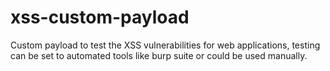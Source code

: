 # xss-custom-payload
Custom payload to test the XSS vulnerabilities for web applications, testing can be set to automated tools like burp suite or could be used manually.
